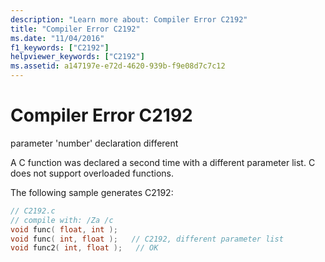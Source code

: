 ```yaml
---
description: "Learn more about: Compiler Error C2192"
title: "Compiler Error C2192"
ms.date: "11/04/2016"
f1_keywords: ["C2192"]
helpviewer_keywords: ["C2192"]
ms.assetid: a147197e-e72d-4620-939b-f9e08d7c7c12
---
```

# Compiler Error C2192

parameter 'number' declaration different

A C function was declared a second time with a different parameter list. C does not support overloaded functions.

The following sample generates C2192:

```c
// C2192.c
// compile with: /Za /c
void func( float, int );
void func( int, float );   // C2192, different parameter list
void func2( int, float );   // OK
```

